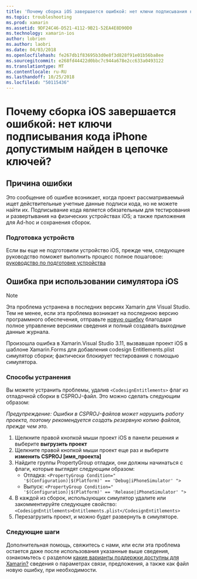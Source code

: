 ```yaml
---
title: 'Почему сборка iOS завершается ошибкой: нет ключи подписывания кода iPhone допустимым найден в цепочке ключей?'
ms.topic: troubleshooting
ms.prod: xamarin
ms.assetid: 9DF24C46-D521-4112-9B21-52EA4E8D90D0
ms.technology: xamarin-ios
author: lobrien
ms.author: laobri
ms.date: 04/03/2018
ms.openlocfilehash: fe267db1f83695b3d0e8f3d828f91e01b56ba8ee
ms.sourcegitcommit: e268fd44422d0bbc7c944a678e2cc633a0493122
ms.translationtype: MT
ms.contentlocale: ru-RU
ms.lasthandoff: 10/25/2018
ms.locfileid: "50115436"
---
```

# <a name="why-does-my-ios-build-fail-with-no-valid-iphone-code-signing-keys-found-in-keychain"></a>Почему сборка iOS завершается ошибкой: нет ключи подписывания кода iPhone допустимым найден в цепочке ключей?

## <a name="cause-of-the-error"></a>Причина ошибки
Это сообщение об ошибке возникает, когда проект рассматриваемый ищет действительные учетные данные подписи кода, но не можете найти их. Подписывание кода является обязательным для тестирования и развертывания на физических устройствах iOS; а также приложения для Ad-hoc и сохранения сборок. 


### <a name="provisioning-devices"></a>Подготовка устройств
Если вы еще не подготовили устройство iOS, прежде чем, следующее руководство поможет выполнить процесс полное пошаговое: [руководство по подготовке устройства](~/ios/get-started/installation/device-provisioning/index.md)


## <a name="bug-when-using-ios-simulator"></a>Ошибка при использовании симулятора iOS

> [!NOTE]
> Эта проблема устранена в последних версиях Xamarin для Visual Studio. Тем не менее, если эта проблема возникает на последнюю версию программного обеспечения, отправьте [новую ошибку](~/cross-platform/troubleshooting/questions/howto-file-bug.md) благодаря полное управление версиями сведения и полный создавать выходные данные журнала.


Произошла ошибка в Xamarin.Visual Studio 3.11, вызвавшая проект iOS в шаблоне Xamarin.Forms для добавления codesign Entitlements.plist симулятор сборки; фактически блокирует тестирования с помощью симулятора.

### <a name="how-to-fix"></a>Способы устранения
Вы можете устранить проблемы, удалив `<CodesignEntitlements>` флаг из отладочной сборки в CSPROJ-файл. Это можно сделать следующим образом:

*Предупреждение: Ошибки в CSPROJ-файлов может нарушить работу проекта, поэтому рекомендуется создать резервную копию файлов, прежде чем это.*

1. Щелкните правой кнопкой мыши проект iOS в панели решения и выберите **выгрузить проект**
2. Щелкните правой кнопкой мыши проект еще раз и выберите **изменить CSPROJ [имя_проекта]**
3. Найдите группы PropertyGroup отладки, они должны начинаться с флаги, которые выглядят следующим образом:
   - Отладка: `<PropertyGroup Condition=" '$(Configuration)|$(Platform)' == 'Debug|iPhoneSimulator' ">`
   - Выпуск: `<PropertyGroup Condition=" '$(Configuration)|$(Platform)' == 'Release|iPhoneSimulator' ">`
4. В каждой из сборок, использующих симулятор удалите или закомментируйте следующее свойство: `<CodesignEntitlements>Entitlements.plist</CodesignEntitlements>`
5. Перезагрузить проект, и можно будет развернуть в симуляторе.

### <a name="next-steps"></a>Следующие шаги
Дополнительная помощь, свяжитесь с нами, или если эта проблема остается даже после использования указанные выше сведения, ознакомьтесь с разделом [какие варианты поддержки доступны для Xamarin?](~/cross-platform/troubleshooting/support-options.md) сведения о параметрах связи, предложения, а также как файл новую ошибку, при необходимости. 
